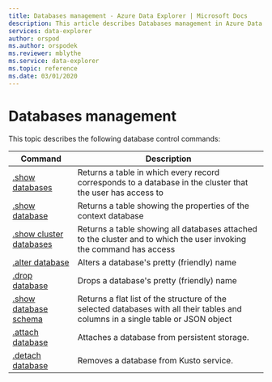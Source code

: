 ```yaml
---
title: Databases management - Azure Data Explorer | Microsoft Docs
description: This article describes Databases management in Azure Data Explorer.
services: data-explorer
author: orspod
ms.author: orspodek
ms.reviewer: mblythe
ms.service: data-explorer
ms.topic: reference
ms.date: 03/01/2020
---
```

# Databases management

This topic describes the following database control commands:

|Command |Description |
|--------|------------|
|[.show databases](show-databases.md) |Returns a table in which every record corresponds to a database in the cluster that the user has access to|
|[.show database](show-database.md) |Returns a table showing the properties of the context database |
|[.show cluster databases](show-cluster-database.md) |Returns a table showing all databases attached to the cluster and to which the user invoking the command has access |
|[.alter database](alter-database.md) |Alters a database's pretty (friendly) name |
|[.drop database](drop-database.md) |Drops a database's pretty (friendly) name |
|[.show database schema](show-schema-database.md) |Returns a flat list of the structure of the selected databases with all their tables and columns in a single table or JSON object |
|[.attach database](attach-database.md) |Attaches a database from persistent storage. |
|[.detach database](detach-database.md) |Removes a database from Kusto service.|